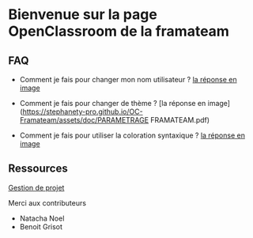# Bienvenue sur la page OpenClassroom de la framateam

## FAQ

- Comment je fais pour changer mon nom utilisateur ?
[la réponse en image](https://stephanety-pro.github.io/OC-Framateam/assets/doc/Framateam.pdf)


- Comment je fais pour changer de thème ?
[la réponse en image](https://stephanety-pro.github.io/OC-Framateam/assets/doc/PARAMETRAGE FRAMATEAM.pdf)

- Comment je fais pour utiliser la coloration syntaxique ?
[la réponse en image](https://stephanety-pro.github.io/OC-Framateam/coloration_syntaxique.html)

## Ressources
[Gestion de projet](https://stephanety-pro.github.io/OC-Framateam/ressources-projets.html)

Merci aux contributeurs

 - Natacha Noel
 - Benoit Grisot
